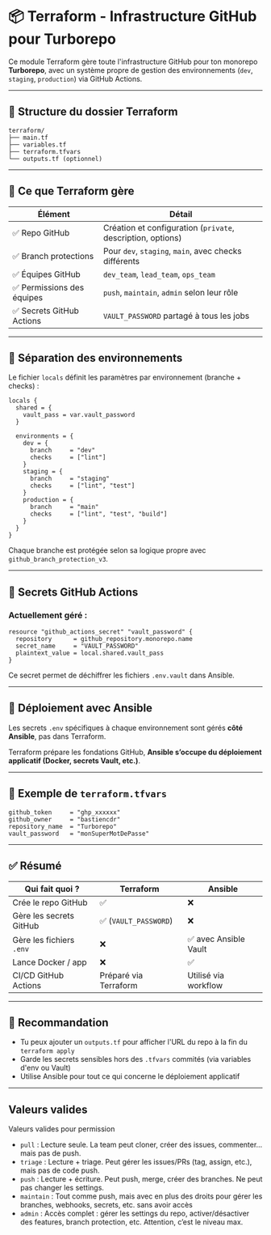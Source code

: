# 📦 Terraform - Infrastructure GitHub pour Turborepo

Ce module Terraform gère toute l'infrastructure GitHub pour ton monorepo **Turborepo**, avec un système propre de gestion des environnements (`dev`, `staging`, `production`) via GitHub Actions.

---

## 📁 Structure du dossier Terraform

```
terraform/
├── main.tf
├── variables.tf
├── terraform.tfvars
└── outputs.tf (optionnel)
```

---

## 🔧 Ce que Terraform gère

| Élément                                | Détail |
|----------------------------------------|--------|
| ✅ Repo GitHub                         | Création et configuration (`private`, description, options) |
| ✅ Branch protections                  | Pour `dev`, `staging`, `main`, avec checks différents |
| ✅ Équipes GitHub                      | `dev_team`, `lead_team`, `ops_team` |
| ✅ Permissions des équipes             | `push`, `maintain`, `admin` selon leur rôle | (voir [Valeurs valides](#valeurs-valides))
| ✅ Secrets GitHub Actions              | `VAULT_PASSWORD` partagé à tous les jobs |

---

## 🧠 Séparation des environnements

Le fichier `locals` définit les paramètres par environnement (branche + checks) :

```hcl
locals {
  shared = {
    vault_pass = var.vault_password
  }

  environments = {
    dev = {
      branch     = "dev"
      checks     = ["lint"]
    }
    staging = {
      branch     = "staging"
      checks     = ["lint", "test"]
    }
    production = {
      branch     = "main"
      checks     = ["lint", "test", "build"]
    }
  }
}
```

Chaque branche est protégée selon sa logique propre avec `github_branch_protection_v3`.

---

## 🔐 Secrets GitHub Actions

### Actuellement géré :

```hcl
resource "github_actions_secret" "vault_password" {
  repository      = github_repository.monorepo.name
  secret_name     = "VAULT_PASSWORD"
  plaintext_value = local.shared.vault_pass
}
```

Ce secret permet de déchiffrer les fichiers `.env.vault` dans Ansible.

---

## 🚀 Déploiement avec Ansible

Les secrets `.env` spécifiques à chaque environnement sont gérés **côté Ansible**, pas dans Terraform.

Terraform prépare les fondations GitHub, **Ansible s’occupe du déploiement applicatif (Docker, secrets Vault, etc.)**.

---

## 🧪 Exemple de `terraform.tfvars`

```hcl
github_token     = "ghp_xxxxxx"
github_owner     = "bastiencdr"
repository_name  = "Turborepo"
vault_password   = "monSuperMotDePasse"
```

---

## ✅ Résumé

| Qui fait quoi ?    | Terraform                      | Ansible                            |
|--------------------|--------------------------------|-------------------------------------|
| Crée le repo GitHub | ✅                              | ❌                                   |
| Gère les secrets GitHub | ✅ (`VAULT_PASSWORD`)     | ❌                                   |
| Gère les fichiers `.env` | ❌                        | ✅ avec Ansible Vault                |
| Lance Docker / app | ❌                             | ✅                                   |
| CI/CD GitHub Actions | Préparé via Terraform       | Utilisé via workflow                |

---

## 📌 Recommandation

- Tu peux ajouter un `outputs.tf` pour afficher l'URL du repo à la fin du `terraform apply`
- Garde les secrets sensibles hors des `.tfvars` commités (via variables d'env ou Vault)
- Utilise Ansible pour tout ce qui concerne le déploiement applicatif

---

## Valeurs valides

Valeurs valides pour permission

- `pull` : Lecture seule. La team peut cloner, créer des issues, commenter… mais pas de push.
- `triage` : Lecture + triage. Peut gérer les issues/PRs (tag, assign, etc.), mais pas de code push.
- `push` : Lecture + écriture. Peut push, merge, créer des branches. Ne peut pas changer les settings.
- `maintain` : Tout comme push, mais avec en plus des droits pour gérer les branches, webhooks, secrets, etc. sans avoir accès
- `admin` : Accès complet : gérer les settings du repo, activer/désactiver des features, branch protection, etc. Attention, c’est le niveau max.
